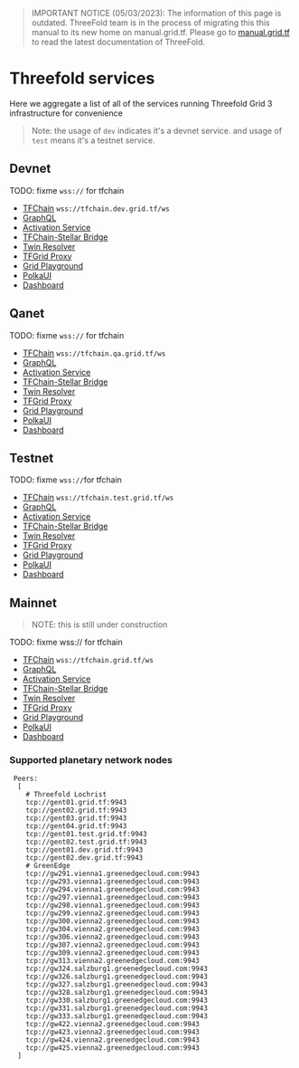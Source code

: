 > IMPORTANT NOTICE (05/03/2023): 
The information of this page is outdated. ThreeFold team is in the process of migrating this this manual to its new home on manual.grid.tf. Please go to [manual.grid.tf](https://manual.grid.tf/) to read the latest documentation of ThreeFold.

# Threefold services

Here we aggregate a list of all of the services running Threefold Grid 3 infrastructure for convenience

> Note: the usage of `dev` indicates it's a devnet service.
> and usage of `test` means it's a testnet service.

## Devnet

TODO: fixme `wss://` for tfchain

- [TFChain](https://tfchain.dev.grid.tf) `wss://tfchain.dev.grid.tf/ws`
- [GraphQL](https://graphql.dev.grid.tf/graphql)
- [Activation Service](https://activation.dev.grid.tf/activation/)
- [TFChain-Stellar Bridge](https://bridge.dev.grid.tf)
- [Twin Resolver](https://twin.dev.grid.tf)
- [TFGrid Proxy](https://gridproxy.dev.grid.tf)
- [Grid Playground](https://play.dev.grid.tf)
- [PolkaUI](https://polkadot.js.org/apps/?rpc=wss%3A%2F%2Ftfchain.dev.grid.tf%2Fws)
- [Dashboard](https://dashboard.dev.grid.tf)

## Qanet

TODO: fixme `wss://` for tfchain

- [TFChain](https://tfchain.qa.grid.tf) `wss://tfchain.qa.grid.tf/ws`
- [GraphQL](https://graphql.qa.grid.tf/graphql)
- [Activation Service](https://activation.qa.grid.tf/activation/)
- [TFChain-Stellar Bridge](https://bridge.qa.grid.tf)
- [Twin Resolver](https://twin.qa.grid.tf)
- [TFGrid Proxy](https://gridproxy.qa.grid.tf)
- [Grid Playground](https://play.qa.grid.tf)
- [PolkaUI](https://polkadot.js.org/apps/?rpc=wss%3A%2F%2Ftfchain.qa.grid.tf%2Fws)
- [Dashboard](https://dashboard.qa.grid.tf)

## Testnet

TODO: fixme `wss://`for tfchain

- [TFChain](https://tfchain.test.grid.tf) `wss://tfchain.test.grid.tf/ws`
- [GraphQL](https://graphql.test.grid.tf/graphql)
- [Activation Service](https://activation.test.grid.tf/activation/)
- [TFChain-Stellar Bridge](https://bridge.test.grid.tf)
- [Twin Resolver](https://twin.test.grid.tf)
- [TFGrid Proxy](https://gridproxy.test.grid.tf)
- [Grid Playground](https://play.test.grid.tf)
- [PolkaUI](https://polkadot.js.org/apps/?rpc=wss%3A%2F%2Ftfchain.test.grid.tf%2Fws)
- [Dashboard](https://dashboard.test.grid.tf)

## Mainnet

> NOTE: this is still under construction
>

TODO: fixme wss:// for tfchain

- [TFChain](https://tfchain.grid.tf) `wss://tfchain.grid.tf/ws`
- [GraphQL](https://graphql.grid.tf/graphql)
- [Activation Service](https://activation.grid.tf/activation/)
- [TFChain-Stellar Bridge](https://bridge.grid.tf)
- [Twin Resolver](https://twin.grid.tf)
- [TFGrid Proxy](https://gridproxy.grid.tf)
- [Grid Playground](https://play.grid.tf)
- [PolkaUI](https://polkadot.js.org/apps/?rpc=wss%3A%2F%2Ftfchain.grid.tf%2Fws)
- [Dashboard](https://dashboard.grid.tf)

### Supported planetary network nodes

```
 Peers:
  [
    # Threefold Lochrist
    tcp://gent01.grid.tf:9943
    tcp://gent02.grid.tf:9943
    tcp://gent03.grid.tf:9943
    tcp://gent04.grid.tf:9943
    tcp://gent01.test.grid.tf:9943
    tcp://gent02.test.grid.tf:9943
    tcp://gent01.dev.grid.tf:9943
    tcp://gent02.dev.grid.tf:9943
    # GreenEdge
    tcp://gw291.vienna1.greenedgecloud.com:9943
    tcp://gw293.vienna1.greenedgecloud.com:9943
    tcp://gw294.vienna1.greenedgecloud.com:9943
    tcp://gw297.vienna1.greenedgecloud.com:9943
    tcp://gw298.vienna1.greenedgecloud.com:9943
    tcp://gw299.vienna2.greenedgecloud.com:9943
    tcp://gw300.vienna2.greenedgecloud.com:9943
    tcp://gw304.vienna2.greenedgecloud.com:9943
    tcp://gw306.vienna2.greenedgecloud.com:9943
    tcp://gw307.vienna2.greenedgecloud.com:9943
    tcp://gw309.vienna2.greenedgecloud.com:9943
    tcp://gw313.vienna2.greenedgecloud.com:9943
    tcp://gw324.salzburg1.greenedgecloud.com:9943
    tcp://gw326.salzburg1.greenedgecloud.com:9943
    tcp://gw327.salzburg1.greenedgecloud.com:9943
    tcp://gw328.salzburg1.greenedgecloud.com:9943
    tcp://gw330.salzburg1.greenedgecloud.com:9943
    tcp://gw331.salzburg1.greenedgecloud.com:9943
    tcp://gw333.salzburg1.greenedgecloud.com:9943
    tcp://gw422.vienna2.greenedgecloud.com:9943
    tcp://gw423.vienna2.greenedgecloud.com:9943
    tcp://gw424.vienna2.greenedgecloud.com:9943
    tcp://gw425.vienna2.greenedgecloud.com:9943
  ]
```
